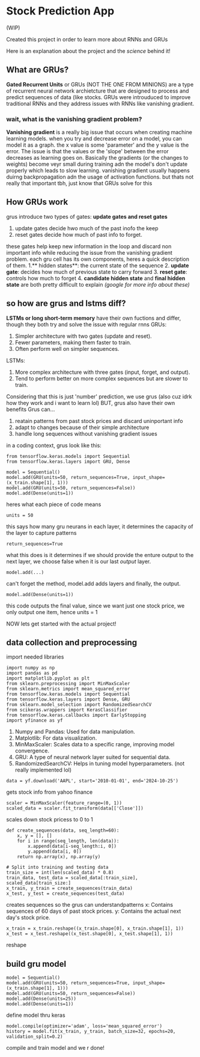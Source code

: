 # Stock Prediction App
(WIP)

Created this project in order to learn more about RNNs and GRUs

Here is an explanation about the project and the _science_ behind it!



## What are GRUs?
**Gated Recurrent Units** or GRUs (NOT THE ONE FROM MINIONS) are a type of recurrent neural network archietcture that are designed to process and predict sequences of data (like stocks. GRUs were introuduced to improve traditional RNNs and they address issues with RNNs like vanishing gradient.

### wait, what is the vanishing gradient problem?
**Vanishing gradient** is a really big issue that occurs when creating machine learning models. when you try and decrease error on a model, you can model it as a graph. the x value is some 'parameter' and the y value is the error. The issue is that the values or the 'slope' between the error decreases as learning goes on. Basically the gradients (or the changes to weights) become veyr small during training adn the model's don't update properly which leads to slow learning. vanishing gradient usually happens duirng backpropagation adn the usage of activation functions. but thats not really that important tbh, just know that GRUs solve for this

## How GRUs work
grus introduce two types of gates: **update gates and reset gates**
1. update gates decide hwo much of the past inofo the keep
2. reset gates decide how much of past info to forget.
<!-- end of the list -->
these gates help keep new information in the loop and discard non important info while reducing the issue from the vanishing gradient problem.
each gru cell has its own components, heres a quick description of them.
1.** hidden states**: the current state of the sequence
2. **update gate**: decides how much of previous state to carry forward
3. **reset gate**: controls how much to forget
4. **candidate hidden state** and **final hidden state** are both pretty difficult to explain _(google for more info about these)_
<!-- end of the list -->

## so how are grus and lstms diff?
**LSTMs or long short-term memory** have their own fuctions and differ, though they both try and solve the issue with regular rnns
GRUs:
1. Simpler architecture with two gates (update and reset).
2. Fewer parameters, making them faster to train.
3. Often perform well on simpler sequences.
<!-- end of the list -->
LSTMs:
1. More complex architecture with three gates (input, forget, and output).
2. Tend to perform better on more complex sequences but are slower to train.
<!-- end of the list -->
Considering that this is just 'number' prediction, we use grus (also cuz idrk how they work and i want to learn lol)
BUT, grus also have their own benefits
Grus can...
1. reatain patterns from past stock prices and discard uninportant info
2. adapt to changes because of their simple architecture
3. handle long sequences without vanishing gradient issues
<!-- end of the list -->

in a coding context, grus look like this:
```
from tensorflow.keras.models import Sequential
from tensorflow.keras.layers import GRU, Dense

model = Sequential()
model.add(GRU(units=50, return_sequences=True, input_shape=(x_train.shape[1], 1)))
model.add(GRU(units=50, return_sequences=False))
model.add(Dense(units=1))
```
heres what each piece of code means
```
units = 50
```
this says how many gru neurans in each layer, it determines the capacity of the layer to capture patterns
```
return_sequences=True
```
what this does is it determines if we should provide the enture output to the next layer, we choose false when it is our last _output_ layer. 
```
model.add(...)
```
can't forget the method, model.add adds layers
and finally, the output.
```
model.add(Dense(units=1))
```
this code outputs the final value, since we want just one stock price, we only output one item, hence units = 1

NOW lets get started with the actual project!

## data collection and preprocessing
import needed libraries
```
import numpy as np
import pandas as pd
import matplotlib.pyplot as plt
from sklearn.preprocessing import MinMaxScaler
from sklearn.metrics import mean_squared_error
from tensorflow.keras.models import Sequential
from tensorflow.keras.layers import Dense, GRU
from sklearn.model_selection import RandomizedSearchCV
from scikeras.wrappers import KerasClassifier
from tensorflow.keras.callbacks import EarlyStopping
import yfinance as yf
```
1. Numpy and Pandas: Used for data manipulation.
2. Matplotlib: For data visualization.
3. MinMaxScaler: Scales data to a specific range, improving model convergence.
4. GRU: A type of neural network layer suited for sequential data.
5. RandomizedSearchCV: Helps in tuning model hyperparameters. (not really implemented lol)
<!-- end of the list -->
```
data = yf.download('AAPL', start='2010-01-01', end='2024-10-25')
```
gets stock info from yahoo finance
```
scaler = MinMaxScaler(feature_range=(0, 1))
scaled_data = scaler.fit_transform(data[['Close']])
```
scales down stock pricess to 0 to 1
```
def create_sequences(data, seq_length=60):
    x, y = [], []
    for i in range(seq_length, len(data)):
        x.append(data[i-seq_length:i, 0])
        y.append(data[i, 0])
    return np.array(x), np.array(y)

# Split into training and testing data
train_size = int(len(scaled_data) * 0.8)
train_data, test_data = scaled_data[:train_size], scaled_data[train_size:]
x_train, y_train = create_sequences(train_data)
x_test, y_test = create_sequences(test_data)
```
creates sequences so the grus can understandpatterns
x: Contains sequences of 60 days of past stock prices.
y: Contains the actual next day's stock price.
```
x_train = x_train.reshape((x_train.shape[0], x_train.shape[1], 1))
x_test = x_test.reshape((x_test.shape[0], x_test.shape[1], 1))
```
reshape
## build gru model
```
model = Sequential()
model.add(GRU(units=50, return_sequences=True, input_shape=(x_train.shape[1], 1)))
model.add(GRU(units=50, return_sequences=False))
model.add(Dense(units=25))
model.add(Dense(units=1))
```
define model thru keras
```
model.compile(optimizer='adam', loss='mean_squared_error')
history = model.fit(x_train, y_train, batch_size=32, epochs=20, validation_split=0.2)
```
compile and train model and we r done!
